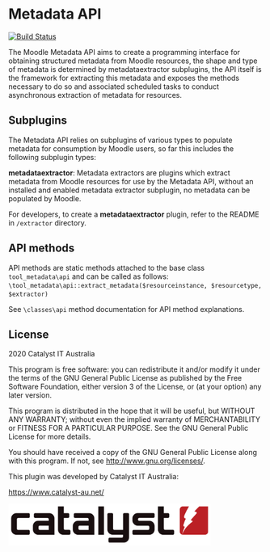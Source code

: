 # Metadata API
[![Build Status](https://travis-ci.org/catalyst/moodle-tool_metadata.svg?branch=master)](https://travis-ci.org/catalyst/moodle-tool_metadata)

The Moodle Metadata API aims to create a programming interface for obtaining structured metadata from Moodle resources, the shape and type of metadata is determined by metadataextractor subplugins, the API itself is the framework for extracting this metadata and exposes the methods necessary to do so and associated scheduled tasks to conduct asynchronous extraction of metadata for resources.

## Subplugins

The Metadata API relies on subplugins of various types to populate metadata for consumption by Moodle users, so far this includes the following subplugin types:

__metadataextractor__: Metadata extractors are plugins which extract metadata from Moodle resources for use by the Metadata API, without an installed and enabled metadata extractor subplugin, no metadata can be populated by Moodle.

For developers, to create a __metadataextractor__ plugin, refer to the README in `/extractor` directory.

## API methods

API methods are static methods attached to the base class `tool_metadata\api` and can be called as follows: `\tool_metadata\api::extract_metadata($resourceinstance, $resourcetype, $extractor)`

See `\classes\api` method documentation for API method explanations.

## License ##

2020 Catalyst IT Australia

This program is free software: you can redistribute it and/or modify it under
the terms of the GNU General Public License as published by the Free Software
Foundation, either version 3 of the License, or (at your option) any later
version.

This program is distributed in the hope that it will be useful, but WITHOUT ANY
WARRANTY; without even the implied warranty of MERCHANTABILITY or FITNESS FOR A
PARTICULAR PURPOSE.  See the GNU General Public License for more details.

You should have received a copy of the GNU General Public License along with
this program.  If not, see <http://www.gnu.org/licenses/>.


This plugin was developed by Catalyst IT Australia:

https://www.catalyst-au.net/

<img alt="Catalyst IT" src="https://raw.githubusercontent.com/catalyst/moodle-local_smartmedia/master/pix/catalyst-logo.svg?sanitize=true" width="400">
